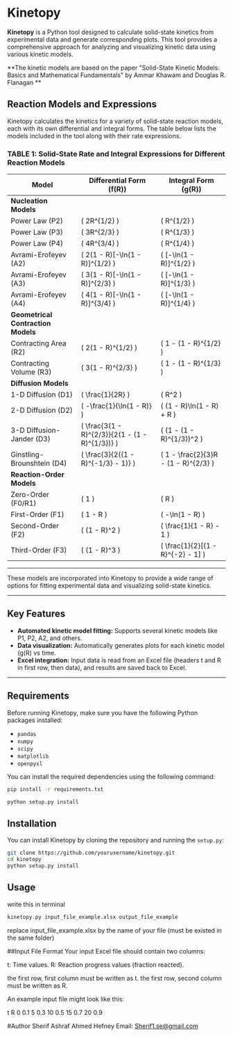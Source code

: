# Kinetopy

**Kinetopy** is a Python tool designed to calculate solid-state kinetics from experimental data and generate corresponding plots. This tool provides a comprehensive approach for analyzing and visualizing kinetic data using various kinetic models.

**The kinetic models are based on the paper "Solid-State Kinetic Models: Basics and Mathematical Fundamentals" by Ammar Khawam and Douglas R. Flanagan **

## Reaction Models and Expressions

Kinetopy calculates the kinetics for a variety of solid-state reaction models, each with its own differential and integral forms. The table below lists the models included in the tool along with their rate expressions.

### TABLE 1: Solid-State Rate and Integral Expressions for Different Reaction Models

| **Model**                         | **Differential Form (f(R))**                | **Integral Form (g(R))**                     |
|------------------------------------|---------------------------------------------|----------------------------------------------|
| **Nucleation Models**              |                                             |                                              |
| Power Law (P2)                     | \( 2R^{1/2} \)                              | \( R^{1/2} \)                                |
| Power Law (P3)                     | \( 3R^{2/3} \)                              | \( R^{1/3} \)                                |
| Power Law (P4)                     | \( 4R^{3/4} \)                              | \( R^{1/4} \)                                |
| Avrami-Erofeyev (A2)               | \( 2(1 - R)[-\ln(1 - R)]^{1/2} \)           | \( [-\ln(1 - R)]^{1/2} \)                    |
| Avrami-Erofeyev (A3)               | \( 3(1 - R)[-\ln(1 - R)]^{2/3} \)           | \( [-\ln(1 - R)]^{1/3} \)                    |
| Avrami-Erofeyev (A4)               | \( 4(1 - R)[-\ln(1 - R)]^{3/4} \)           | \( [-\ln(1 - R)]^{1/4} \)                    |
| **Geometrical Contraction Models** |                                             |                                              |
| Contracting Area (R2)              | \( 2(1 - R)^{1/2} \)                        | \( 1 - (1 - R)^{1/2} \)                      |
| Contracting Volume (R3)            | \( 3(1 - R)^{2/3} \)                        | \( 1 - (1 - R)^{1/3} \)                      |
| **Diffusion Models**               |                                             |                                              |
| 1-D Diffusion (D1)                 | \( \frac{1}{2R} \)                          | \( R^2 \)                                    |
| 2-D Diffusion (D2)                 | \( -\frac{1}{\ln(1 - R)} \)                 | \( (1 - R)\ln(1 - R) + R \)                  |
| 3-D Diffusion-Jander (D3)          | \( \frac{3(1 - R)^{2/3}}{2(1 - (1 - R)^{1/3})} \) | \( (1 - (1 - R)^{1/3})^2 \)              |
| Ginstling-Brounshtein (D4)         | \( \frac{3}{2((1 - R)^{-1/3} - 1)} \)       | \( 1 - \frac{2}{3}R - (1 - R)^{2/3} \)       |
| **Reaction-Order Models**          |                                             |                                              |
| Zero-Order (F0/R1)                 | \( 1 \)                                     | \( R \)                                      |
| First-Order (F1)                   | \( 1 - R \)                                 | \( -\ln(1 - R) \)                            |
| Second-Order (F2)                  | \( (1 - R)^2 \)                             | \( \frac{1}{1 - R} - 1 \)                    |
| Third-Order (F3)                   | \( (1 - R)^3 \)                             | \( \frac{1}{2}[(1 - R)^{-2} - 1] \)          |

---

These models are incorporated into Kinetopy to provide a wide range of options for fitting experimental data and visualizing solid-state kinetics.


---

## Key Features
- **Automated kinetic model fitting:** Supports several kinetic models like P1, P2, A2, and others.
- **Data visualization:** Automatically generates plots for each kinetic model (g(R) vs time.
- **Excel integration:** Input data is read from an Excel file (headers t and R in first row, then data), and results are saved back to Excel.

---

## Requirements
Before running Kinetopy, make sure you have the following Python packages installed:
- `pandas`
- `numpy`
- `scipy`
- `matplotlib`
- `openpyxl`

You can install the required dependencies using the following command:

```bash
pip install -r requirements.txt

python setup.py install

```


## Installation

You can install Kinetopy by cloning the repository and running the `setup.py`:

```bash
git clone https://github.com/yourusername/kinetopy.git
cd kinetopy
python setup.py install
```
## Usage
write this in terminal

```bash
kinetopy.py input_file_example.xlsx output_file_example
```

replace input_file_example.xlsx by the name of your file (must be existed in the same folder)

##Input File Format
Your input Excel file should contain two columns:

t: Time values.
R: Reaction progress values (fraction reacted).

the first row, first column must be written as t.
the first row, second column must be written as R.

An example input file might look like this:

t    R
0    0.1
5    0.3
10   0.5
15   0.7
20   0.9

#Author
Sherif Ashraf Ahmed Hefney
Email: Sherif1.se@gmail.com